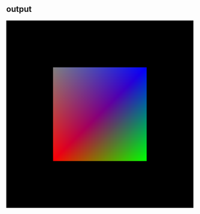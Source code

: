 ## output
![image](https://github.com/jooooow/opengl_learning/blob/main/2_rectangle/2_rectangle.png)
